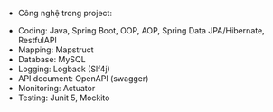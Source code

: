 - Công nghệ trong project:
+ Coding: Java, Spring Boot, OOP, AOP, Spring Data JPA/Hibernate, RestfulAPI
+ Mapping: Mapstruct
+ Database: MySQL
+ Logging: Logback (Slf4j)
+ API document: OpenAPI (swagger)
+ Monitoring: Actuator
+ Testing: Junit 5, Mockito